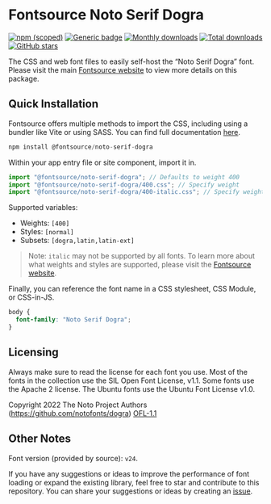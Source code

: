 # Fontsource Noto Serif Dogra

[![npm (scoped)](https://img.shields.io/npm/v/@fontsource/noto-serif-dogra?color=brightgreen)](https://www.npmjs.com/package/@fontsource/noto-serif-dogra) [![Generic badge](https://img.shields.io/badge/fontsource-passing-brightgreen)](https://github.com/fontsource/fontsource) [![Monthly downloads](https://badgen.net/npm/dm/@fontsource/noto-serif-dogra)](https://github.com/fontsource/fontsource) [![Total downloads](https://badgen.net/npm/dt/@fontsource/noto-serif-dogra)](https://github.com/fontsource/fontsource) [![GitHub stars](https://img.shields.io/github/stars/fontsource/fontsource.svg?style=social&label=Star)](https://github.com/fontsource/fontsource/stargazers)

The CSS and web font files to easily self-host the “Noto Serif Dogra” font. Please visit the main [Fontsource website](https://fontsource.org/fonts/noto-serif-dogra) to view more details on this package.

## Quick Installation

Fontsource offers multiple methods to import the CSS, including using a bundler like Vite or using SASS. You can find full documentation [here](https://fontsource.org/docs/getting-started/introduction).

```javascript
npm install @fontsource/noto-serif-dogra
```

Within your app entry file or site component, import it in.

```javascript
import "@fontsource/noto-serif-dogra"; // Defaults to weight 400
import "@fontsource/noto-serif-dogra/400.css"; // Specify weight
import "@fontsource/noto-serif-dogra/400-italic.css"; // Specify weight and style
```

Supported variables:
- Weights: `[400]`
- Styles: `[normal]`
- Subsets: `[dogra,latin,latin-ext]`

> Note: `italic` may not be supported by all fonts. To learn more about what weights and styles are supported, please visit the [Fontsource website](https://fontsource.org/fonts/noto-serif-dogra).

Finally, you can reference the font name in a CSS stylesheet, CSS Module, or CSS-in-JS.

```css
body {
  font-family: "Noto Serif Dogra";
}
```

## Licensing
Always make sure to read the license for each font you use. Most of the fonts in the collection use the SIL Open Font License, v1.1. Some fonts use the Apache 2 license. The Ubuntu fonts use the Ubuntu Font License v1.0.

Copyright 2022 The Noto Project Authors (https://github.com/notofonts/dogra)
[OFL-1.1](https://openfontlicense.org)

## Other Notes
Font version (provided by source): `v24`.

If you have any suggestions or ideas to improve the performance of font loading or expand the existing library, feel free to star and contribute to this repository. You can share your suggestions or ideas by creating an [issue](https://github.com/fontsource/fontsource/issues).